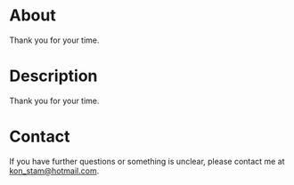 # About
Thank you for your time.

# Description
Thank you for your time.

# Contact
If you have further questions or something is unclear, please contact me at kon_stam@hotmail.com.
